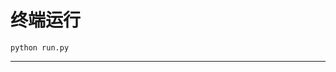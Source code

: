 # 终端运行

```shell
python run.py
```
****************************************************************************************************************************************************************************************************************************************************************************************************************************************************************************************************************************************************************************************************************************************************************************************************************************************************************************************************************************************************************************************************************************************************************************************************************************************************************************************************************************************************************************************************************************************************************************************************************************************************************************************